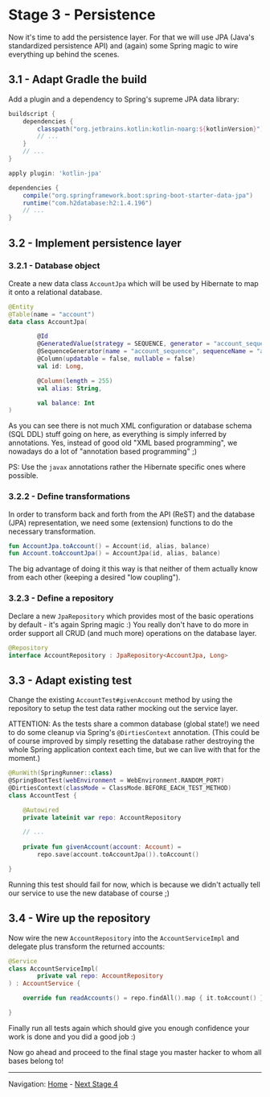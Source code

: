 # Stage 3 - Persistence

Now it's time to add the persistence layer.
For that we will use JPA (Java's standardized persistence API) and (again) some Spring magic to wire everything up behind the scenes. 

## 3.1 - Adapt Gradle the build

Add a plugin and a dependency to Spring's supreme JPA data library:

```groovy
buildscript {
    dependencies {
        classpath("org.jetbrains.kotlin:kotlin-noarg:${kotlinVersion}")
        // ...
    }
    // ...
}

apply plugin: 'kotlin-jpa'

dependencies {
    compile("org.springframework.boot:spring-boot-starter-data-jpa")
    runtime("com.h2database:h2:1.4.196")
    // ...
}
```


## 3.2 - Implement persistence layer

### 3.2.1 - Database object

Create a new data class `AccountJpa` which will be used by Hibernate to map it onto a relational database.

```kotlin
@Entity
@Table(name = "account")
data class AccountJpa(

        @Id
        @GeneratedValue(strategy = SEQUENCE, generator = "account_sequence")
        @SequenceGenerator(name = "account_sequence", sequenceName = "account_sequence")
        @Column(updatable = false, nullable = false)
        val id: Long,

        @Column(length = 255)
        val alias: String,

        val balance: Int
)
```

As you can see there is not much XML configuration or database schema (SQL DDL) stuff going on here,
as everything is simply inferred by annotations.
Yes, instead of good old "XML based programming", we nowadays do a lot of "annotation based programming" ;)

PS: Use the `javax` annotations rather the Hibernate specific ones where possible.

### 3.2.2 - Define transformations

In order to transform back and forth from the API (ReST) and the database (JPA) representation, we need some (extension) functions
to do the necessary transformation.

```kotlin
fun AccountJpa.toAccount() = Account(id, alias, balance)
fun Account.toAccountJpa() = AccountJpa(id, alias, balance)
```

The big advantage of doing it this way is that neither of them actually know from each other (keeping a desired "low coupling").


### 3.2.3 - Define a repository

Declare a new `JpaRepository` which provides most of the basic operations by default - it's again Spring magic :)
You really don't have to do more in order support all CRUD (and much more) operations on the database layer.

```kotlin
@Repository
interface AccountRepository : JpaRepository<AccountJpa, Long>
```


## 3.3 - Adapt existing test

Change the existing `AccountTest#givenAccount` method by using the repository to setup the test data rather mocking out the service layer.

ATTENTION: As the tests share a common database (global state!) we need to do some cleanup via Spring's `@DirtiesContext` annotation.
(This could be of course improved by simply resetting the database rather destroying the whole Spring application context each time, but we can live with that for the moment.)

```kotlin
@RunWith(SpringRunner::class)
@SpringBootTest(webEnvironment = WebEnvironment.RANDOM_PORT)
@DirtiesContext(classMode = ClassMode.BEFORE_EACH_TEST_METHOD)
class AccountTest {

    @Autowired
    private lateinit var repo: AccountRepository

    // ...
    
    private fun givenAccount(account: Account) =
        repo.save(account.toAccountJpa()).toAccount()

}
```

Running this test should fail for now, which is because we didn't actually tell our service to use the new database of course ;)

## 3.4 - Wire up the repository

Now wire the new `AccountRepository` into the `AccountServiceImpl` and delegate plus transform the returned accounts:

```kotlin
@Service
class AccountServiceImpl(
        private val repo: AccountRepository
) : AccountService {

    override fun readAccounts() = repo.findAll().map { it.toAccount() }

}
```

Finally run all tests again which should give you enough confidence your work is done and you did a good job :)

Now go ahead and proceed to the final stage you master hacker to whom all bases belong to! 

----
Navigation: [Home](../README.md) - [Next Stage 4](Stage_4.md)
